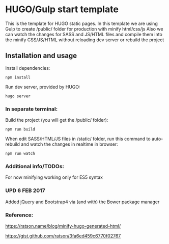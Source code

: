 # HUGO/Gulp start template

This is the template for HUGO static pages. In this template we are using Gulp to create /public/ folder for production with minify html/css/js
Also we can watch the changes for SASS and JS/HTML files and compile them into the minify CSS/JS/HTML without reloading dev server or rebuild the project

## Installation and usage

Install dependencies:
```
npm install
```
Run dev server, provided by HUGO:
```
hugo server
```

### In separate terminal:

Build the project (you will get the /public/ folder):
 ```
npm run build
 ```
When edit SASS/HTML/JS files in /static/ folder, run this command to auto-rebuild and watch the changes in realtime in browser:
 ```
npm run watch
 ```

### Additional info/TODOs:
For now minifying working only for ES5 syntax

### UPD 6 FEB 2017
Added jQuery and Bootstrap4 via (and with) the Bower package manager

### Reference:
https://ratson.name/blog/minify-hugo-generated-html/

https://gist.github.com/ratson/3fa6ed459c6770f02767